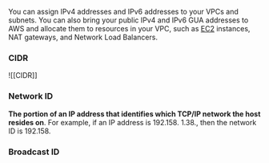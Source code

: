 You can assign IPv4 addresses and IPv6 addresses to your VPCs and subnets. You can also bring your public IPv4 and IPv6 GUA addresses to AWS and allocate them to resources in your VPC, such as [EC2](EC2.md) instances, NAT gateways, and Network Load Balancers.

### CIDR
![[CIDR]]

### Network ID
**The portion of an IP address that identifies which TCP/IP network the host resides on**. For example, if an IP address is 192.158. 1.38., then the network ID is 192.158.

### Broadcast ID
